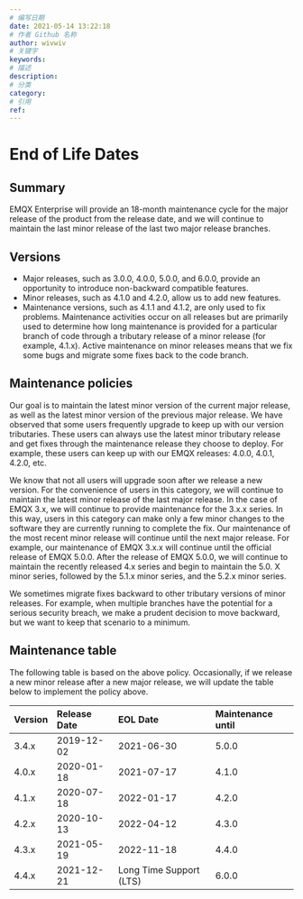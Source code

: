 ```yaml
---
# 编写日期
date: 2021-05-14 13:22:18
# 作者 Github 名称
author: wivwiv
# 关键字
keywords:
# 描述
description:
# 分类
category: 
# 引用
ref:
---
```


# End of Life Dates

## Summary

EMQX Enterprise will provide an 18-month maintenance cycle for the major release of the product from the release date, and we will continue to maintain the last minor release of the last two major release branches.

## Versions

- Major releases, such as 3.0.0, 4.0.0, 5.0.0, and 6.0.0, provide an opportunity to introduce non-backward compatible features.
- Minor releases, such as 4.1.0 and 4.2.0, allow us to add new features.
- Maintenance versions, such as 4.1.1 and 4.1.2, are only used to fix problems. Maintenance activities occur on all releases but are primarily used to determine how long maintenance is provided for a particular branch of code through a tributary release of a minor release (for example, 4.1.x). Active maintenance on minor releases means that we fix some bugs and migrate some fixes back to the code branch.

## Maintenance policies

Our goal is to maintain the latest minor version of the current major release, as well as the latest minor version of the previous major release. We have observed that some users frequently upgrade to keep up with our version tributaries. These users can always use the latest minor tributary release and get fixes through the maintenance release they choose to deploy. For example, these users can keep up with our EMQX releases: 4.0.0, 4.0.1, 4.2.0, etc.

We know that not all users will upgrade soon after we release a new version. For the convenience of users in this category, we will continue to maintain the latest minor release of the last major release. In the case of EMQX 3.x, we will continue to provide maintenance for the 3.x.x series. In this way, users in this category can make only a few minor changes to the software they are currently running to complete the fix. Our maintenance of the most recent minor release will continue until the next major release. For example, our maintenance of EMQX 3.x.x will continue until the official release of EMQX 5.0.0. After the release of EMQX 5.0.0, we will continue to maintain the recently released 4.x series and begin to maintain the 5.0. X minor series, followed by the 5.1.x minor series, and the 5.2.x minor series.

We sometimes migrate fixes backward to other tributary versions of minor releases. For example, when multiple branches have the potential for a serious security breach, we make a prudent decision to move backward, but we want to keep that scenario to a minimum.

## Maintenance table

The following table is based on the above policy. Occasionally, if we release a new minor release after a new major release,  we will update the table below to implement the policy above.

| **Version** | **Release Date** | **EOL Date** | **Maintenance until** |
| :---------- | :--------------- | :----------- | :-------------------- |
| 3.4.x       | 2019-12-02       | 2021-06-30   | 5.0.0                 |
| 4.0.x       | 2020-01-18       | 2021-07-17   | 4.1.0                 |
| 4.1.x       | 2020-07-18       | 2022-01-17   | 4.2.0                 |
| 4.2.x       | 2020-10-13       | 2022-04-12   | 4.3.0                 |
| 4.3.x       | 2021-05-19       | 2022-11-18   |4.4.0                 |
| 4.4.x | 2021-12-21 | Long Time Support (LTS) | 6.0.0 |
